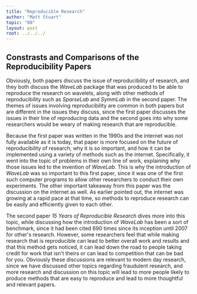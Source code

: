 ```yaml
---
title: "Reproducible Research"
author: "Matt Stuart"
topic: "08"
layout: post
root: ../../../
---
```


## Constrasts and Comparisons of the Reproducibility Papers

Obviously, both papers discuss the issue of reproducibility of research, and they both discuss the *WaveLab* package that was produced to be able to reproduce the research on wavelets, along with other methods of reproducibility such as *SparseLab* and *SymmLab* in the second paper.  The themes of issues involving reproducibility are common in both papers but are different in the issues they discuss, since the first paper discusses the issues in their line of reproducing data and the second goes into why some researchers would be weary of making research that are reproducible.

Because the first paper was written in the 1990s and the internet was not fully available as it is today, that paper is more focused on the future of reproducibility of research, why it is so important, and how it can be implemented using a variety of methods such as the internet.  Specifically, it went into the topic of problems in their own line of work, explaining why those issues led to the invention of *WaveLab*. This is why the introduction of *WaveLab* was so important to this first paper, since it was one of the first such computer programs to allow other researchers to conduct their own experiments.  The other important takeaway from this paper was the discussion on the internet as well.  As earlier pointed out, the internet was growing at a rapid pace at that time, so methods to reproduce research can be easily and efficiently given to each other.

The second paper *15 Years of Reproducible Research* dives more into this topic, while discussing how the introduction of *WaveLab* has been a sort of benchmark, since it had been cited 690 times since its inception until 2007 for other's research.  However, some researchers feel that while making research that is reproducible can lead to better overall work and results and that this method gets noticed, it can lead down the road to people taking credit for work that isn't theirs or can lead to competition that can be bad for you.  Obviously these discussions are relevant to modern day research, since we have discussed other topics regarding fraudulent research, and more research and discussion on this topic will lead to more people likely to produce methods that are easy to reproduce and lead to more thoughtful and relevant papers.
